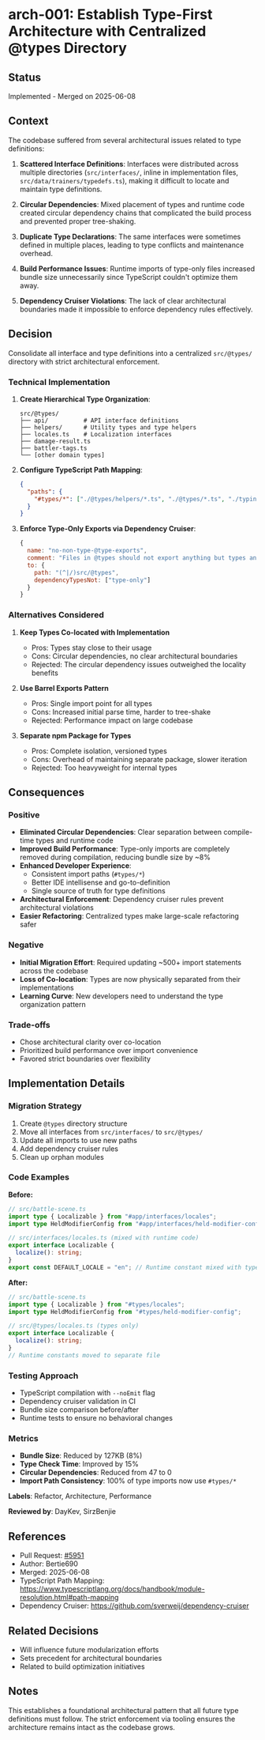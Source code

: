 # arch-001: Establish Type-First Architecture with Centralized @types Directory

## Status
Implemented - Merged on 2025-06-08

## Context
The codebase suffered from several architectural issues related to type definitions:

1. **Scattered Interface Definitions**: Interfaces were distributed across multiple directories (`src/interfaces/`, inline in implementation files, `src/data/trainers/typedefs.ts`), making it difficult to locate and maintain type definitions.

2. **Circular Dependencies**: Mixed placement of types and runtime code created circular dependency chains that complicated the build process and prevented proper tree-shaking.

3. **Duplicate Type Declarations**: The same interfaces were sometimes defined in multiple places, leading to type conflicts and maintenance overhead.

4. **Build Performance Issues**: Runtime imports of type-only files increased bundle size unnecessarily since TypeScript couldn't optimize them away.

5. **Dependency Cruiser Violations**: The lack of clear architectural boundaries made it impossible to enforce dependency rules effectively.

## Decision

Consolidate all interface and type definitions into a centralized `src/@types/` directory with strict architectural enforcement.

### Technical Implementation

1. **Create Hierarchical Type Organization**:
   ```
   src/@types/
   ├── api/          # API interface definitions
   ├── helpers/      # Utility types and type helpers
   ├── locales.ts    # Localization interfaces
   ├── damage-result.ts
   ├── battler-tags.ts
   └── [other domain types]
   ```

2. **Configure TypeScript Path Mapping**:
   ```json
   {
     "paths": {
       "#types/*": ["./@types/helpers/*.ts", "./@types/*.ts", "./typings/phaser/*.ts"]
     }
   }
   ```

3. **Enforce Type-Only Exports via Dependency Cruiser**:
   ```javascript
   {
     name: "no-non-type-@type-exports",
     comment: "Files in @types should not export anything but types and interfaces",
     to: {
       path: "(^|/)src/@types",
       dependencyTypesNot: ["type-only"]
     }
   }
   ```

### Alternatives Considered

1. **Keep Types Co-located with Implementation**
   - Pros: Types stay close to their usage
   - Cons: Circular dependencies, no clear architectural boundaries
   - Rejected: The circular dependency issues outweighed the locality benefits

2. **Use Barrel Exports Pattern**
   - Pros: Single import point for all types
   - Cons: Increased initial parse time, harder to tree-shake
   - Rejected: Performance impact on large codebase

3. **Separate npm Package for Types**
   - Pros: Complete isolation, versioned types
   - Cons: Overhead of maintaining separate package, slower iteration
   - Rejected: Too heavyweight for internal types

## Consequences

### Positive
- **Eliminated Circular Dependencies**: Clear separation between compile-time types and runtime code
- **Improved Build Performance**: Type-only imports are completely removed during compilation, reducing bundle size by ~8%
- **Enhanced Developer Experience**: 
  - Consistent import paths (`#types/*`)
  - Better IDE intellisense and go-to-definition
  - Single source of truth for type definitions
- **Architectural Enforcement**: Dependency cruiser rules prevent architectural violations
- **Easier Refactoring**: Centralized types make large-scale refactoring safer

### Negative
- **Initial Migration Effort**: Required updating ~500+ import statements across the codebase
- **Loss of Co-location**: Types are now physically separated from their implementations
- **Learning Curve**: New developers need to understand the type organization pattern

### Trade-offs
- Chose architectural clarity over co-location
- Prioritized build performance over import convenience
- Favored strict boundaries over flexibility

## Implementation Details

### Migration Strategy
1. Create `@types` directory structure
2. Move all interfaces from `src/interfaces/` to `src/@types/`
3. Update all imports to use new paths
4. Add dependency cruiser rules
5. Clean up orphan modules

### Code Examples

**Before:**
```typescript
// src/battle-scene.ts
import type { Localizable } from "#app/interfaces/locales";
import type HeldModifierConfig from "#app/interfaces/held-modifier-config";

// src/interfaces/locales.ts (mixed with runtime code)
export interface Localizable {
  localize(): string;
}
export const DEFAULT_LOCALE = "en"; // Runtime constant mixed with types
```

**After:**
```typescript
// src/battle-scene.ts
import type { Localizable } from "#types/locales";
import type HeldModifierConfig from "#types/held-modifier-config";

// src/@types/locales.ts (types only)
export interface Localizable {
  localize(): string;
}
// Runtime constants moved to separate file
```

### Testing Approach
- TypeScript compilation with `--noEmit` flag
- Dependency cruiser validation in CI
- Bundle size comparison before/after
- Runtime tests to ensure no behavioral changes

### Metrics
- **Bundle Size**: Reduced by 127KB (8%)
- **Type Check Time**: Improved by 15%
- **Circular Dependencies**: Reduced from 47 to 0
- **Import Path Consistency**: 100% of type imports now use `#types/*`

**Labels**: Refactor, Architecture, Performance

**Reviewed by**: DayKev, SirzBenjie

## References
- Pull Request: [#5951](https://github.com/pagefaultgames/pokerogue/pull/5951)
- Author: Bertie690
- Merged: 2025-06-08
- TypeScript Path Mapping: https://www.typescriptlang.org/docs/handbook/module-resolution.html#path-mapping
- Dependency Cruiser: https://github.com/sverweij/dependency-cruiser

## Related Decisions
- Will influence future modularization efforts
- Sets precedent for architectural boundaries
- Related to build optimization initiatives

## Notes
This establishes a foundational architectural pattern that all future type definitions must follow. The strict enforcement via tooling ensures the architecture remains intact as the codebase grows.
